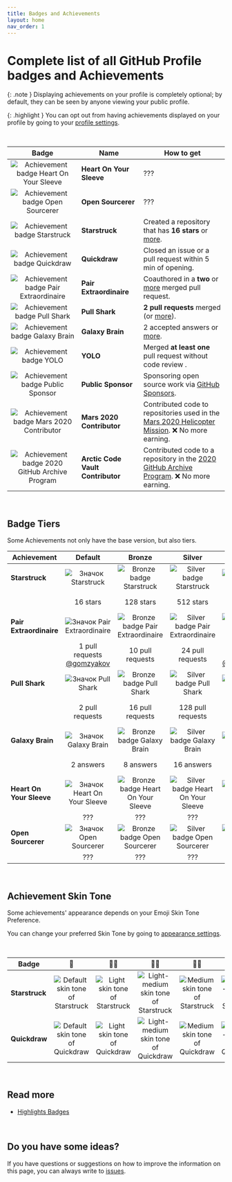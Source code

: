 ```yaml
---
title: Badges and Achievements
layout: home
nav_order: 1
---
```


# Complete list of all GitHub Profile badges and Achievements

{: .note }
Displaying achievements on your profile is completely optional; by default, they can be seen by anyone viewing your public profile.

{: .highlight }
You can opt out from having achievements displayed on your profile by going to your [profile settings](https://github.com/settings).

<br>

|                                                                              Badge                                                                              | Name                              | How to get                                                                                                                                                      |
| :-------------------------------------------------------------------------------------------------------------------------------------------------------------: | --------------------------------- | --------------------------------------------------------------------------------------------------------------------------------------------------------------- |
|         ![Achievement badge Heart On Your Sleeve](https://github.githubassets.com/images/modules/profile/achievements/heart-on-your-sleeve-default.png)         | **Heart On Your Sleeve**          | ???                                                                                                                                                             |
|               ![Achievement badge Open Sourcerer](https://github.githubassets.com/images/modules/profile/achievements/open-sourcerer-default.png)               | **Open Sourcerer**                | ???                                                                                                                                                             |
|                   ![Achievement badge Starstruck](https://github.githubassets.com/images/modules/profile/achievements/starstruck-default.png)                   | **Starstruck**                    | Created a repository that has **16 stars** or [more](#Badge-tiers).                                                                                             |
|                    ![Achievement badge Quickdraw](https://github.githubassets.com/images/modules/profile/achievements/quickdraw-default.png)                    | **Quickdraw**                     | Closed an issue or a pull request within 5 min of opening.                                                                                                      |
|          ![Achievement badge Pair Extraordinaire](https://github.githubassets.com/images/modules/profile/achievements/pair-extraordinaire-default.png)          | **Pair Extraordinaire**           | Coauthored in a **two** or [more](#Badge-tiers) merged pull request.                                                                                            |
|                   ![Achievement badge Pull Shark](https://github.githubassets.com/images/modules/profile/achievements/pull-shark-default.png)                   | **Pull Shark**                    | **2 pull requests** merged (or [more](#Badge-tiers)).                                                                                                           |
|                 ![Achievement badge Galaxy Brain](https://github.githubassets.com/images/modules/profile/achievements/galaxy-brain-default.png)                 | **Galaxy Brain**                  | 2 accepted answers or [more](#Badge-tiers).                                                                                                                     |
|                         ![Achievement badge YOLO](https://github.githubassets.com/images/modules/profile/achievements/yolo-default.png)                         | **YOLO**                          | Merged **at least one** pull request without code review .                                                                                                      |
|               ![Achievement badge Public Sponsor](https://github.githubassets.com/images/modules/profile/achievements/public-sponsor-default.png)               | **Public Sponsor**                | Sponsoring open source work via [GitHub Sponsors](https://github.com/sponsors).                                                                                 |
|        ![Achievement badge Mars 2020 Contributor](https://github.githubassets.com/images/modules/profile/achievements/mars-2020-contributor-default.png)        | **Mars 2020 Contributor**         | Contributed code to repositories used in the [Mars 2020 Helicopter Mission](https://github.com/readme/featured/nasa-ingenuity-helicopter). :x: No more earning. |
| ![Achievement badge 2020 GitHub Archive Program](https://github.githubassets.com/images/modules/profile/achievements/arctic-code-vault-contributor-default.png) | **Arctic Code Vault Contributor** | Contributed code to a repository in the [2020 GitHub Archive Program](https://archiveprogram.github.com/). :x: No more earning.                                 |

<br>

## Badge Tiers

Some Achievements not only have the base version, but also tiers.

| Achievement              |                                                               Default                                                                |                                                                  Bronze                                                                   |                                                                  Silver                                                                   |                                                                 Gold                                                                  |
| ------------------------ | :----------------------------------------------------------------------------------------------------------------------------------: | :---------------------------------------------------------------------------------------------------------------------------------------: | :---------------------------------------------------------------------------------------------------------------------------------------: | :-----------------------------------------------------------------------------------------------------------------------------------: |
| **Starstruck**           |           ![Значок Starstruck](https://github.githubassets.com/images/modules/profile/achievements/starstruck-default.png)           |           ![Bronze badge Starstruck](https://github.githubassets.com/images/modules/profile/achievements/starstruck-bronze.png)           |           ![Silver badge Starstruck](https://github.githubassets.com/images/modules/profile/achievements/starstruck-silver.png)           |           ![Gold badge Starstruck](https://github.githubassets.com/images/modules/profile/achievements/starstruck-gold.png)           |
|                          |                                                               16 stars                                                               |                                                                 128 stars                                                                 |                                                                 512 stars                                                                 |                    4096 stars <br>[@torvalds](https://github.com/torvalds?achievement=starstruck&tab=achievements)                    |
| **Pair Extraordinaire**  |                                              ![Значок Pair Extraordinaire][pe-default]                                               |                                              ![Bronze badge Pair Extraordinaire][pe-bronze]                                               |                                              ![Silver badge Pair Extraordinaire][pe-silver]                                               |                                              ![Gold badge Pair Extraordinaire][pe-gold]                                               |
|                          |           1 pull requests <br>[@gomzyakov](https://github.com/gomzyakov?achievement=pair-extraordinaire&tab=achievements)            |                                                             10 pull requests                                                              |                                                             24 pull requests                                                              |         48 pull requests <br>[@Rongronggg9](https://github.com/Rongronggg9?achievement=pair-extraordinaire&tab=achievements)          |
| **Pull Shark**           |                                                   ![Значок Pull Shark][ps-default]                                                   |                                                   ![Bronze badge Pull Shark][ps-bronze]                                                   |                                                   ![Silver badge Pull Shark][ps-silver]                                                   |                                                   ![Gold badge Pull Shark][ps-gold]                                                   |
|                          |                                                           2 pull requests                                                            |                                                             16 pull requests                                                              |                                                             128 pull requests                                                             |                  1024 pull requests <br>[@ljharb](https://github.com/ljharb?achievement=pull-shark&tab=achievements)                  |
| **Galaxy Brain**         |                                                  ![Значок Galaxy Brain][gb-default]                                                  |                                                  ![Bronze badge Galaxy Brain][gb-bronze]                                                  |                                                  ![Silver badge Galaxy Brain][gb-silver]                                                  |                                                  ![Gold badge Galaxy Brain][gb-gold]                                                  |
|                          |                                                              2 answers                                                               |                                                                 8 answers                                                                 |                                                                16 answers                                                                 |                     32 answers <br>[@ljharb](https://github.com/ljharb?achievement=galaxy-brain&tab=achievements)                     |
| **Heart On Your Sleeve** | ![Значок Heart On Your Sleeve](https://github.githubassets.com/images/modules/profile/achievements/heart-on-your-sleeve-default.png) | ![Bronze badge Heart On Your Sleeve](https://github.githubassets.com/images/modules/profile/achievements/heart-on-your-sleeve-bronze.png) | ![Silver badge Heart On Your Sleeve](https://github.githubassets.com/images/modules/profile/achievements/heart-on-your-sleeve-silver.png) | ![Gold badge Heart On Your Sleeve](https://github.githubassets.com/images/modules/profile/achievements/heart-on-your-sleeve-gold.png) |
|                          |                                                                 ???                                                                  |                                                                    ???                                                                    |                                                                    ???                                                                    |                                                                  ???                                                                  |
| **Open Sourcerer**       |       ![Значок Open Sourcerer](https://github.githubassets.com/images/modules/profile/achievements/open-sourcerer-default.png)       |       ![Bronze badge Open Sourcerer](https://github.githubassets.com/images/modules/profile/achievements/open-sourcerer-bronze.png)       |       ![Silver badge Open Sourcerer](https://github.githubassets.com/images/modules/profile/achievements/open-sourcerer-silver.png)       |       ![Gold badge Open Sourcerer](https://github.githubassets.com/images/modules/profile/achievements/open-sourcerer-gold.png)       |
|                          |                                                                 ???                                                                  |                                                                    ???                                                                    |                                                                    ???                                                                    |                                                                  ???                                                                  |

[ss-bronze]: https://github.githubassets.com/images/modules/profile/achievements/starstruck-bronze.png
[ss-silver]: https://github.githubassets.com/images/modules/profile/achievements/starstruck-silver.png
[ss-gold]: https://github.githubassets.com/images/modules/profile/achievements/starstruck-gold.png
[pe-default]: https://github.githubassets.com/images/modules/profile/achievements/pair-extraordinaire-default.png
[pe-bronze]: https://github.githubassets.com/images/modules/profile/achievements/pair-extraordinaire-bronze.png
[pe-silver]: https://github.githubassets.com/images/modules/profile/achievements/pair-extraordinaire-silver.png
[pe-gold]: https://github.githubassets.com/images/modules/profile/achievements/pair-extraordinaire-gold.png
[ps-default]: https://github.githubassets.com/images/modules/profile/achievements/pull-shark-default.png
[ps-bronze]: https://github.githubassets.com/images/modules/profile/achievements/pull-shark-bronze.png
[ps-silver]: https://github.githubassets.com/images/modules/profile/achievements/pull-shark-silver.png
[ps-gold]: https://github.githubassets.com/images/modules/profile/achievements/pull-shark-gold.png
[gb-default]: https://github.githubassets.com/images/modules/profile/achievements/galaxy-brain-default.png
[gb-bronze]: https://github.githubassets.com/images/modules/profile/achievements/galaxy-brain-bronze.png
[gb-silver]: https://github.githubassets.com/images/modules/profile/achievements/galaxy-brain-silver.png
[gb-gold]: https://github.githubassets.com/images/modules/profile/achievements/galaxy-brain-gold.png

<br>

## Achievement Skin Tone

Some achievements' appearance depends on your Emoji Skin Tone Preference.

You can change your preferred Skin Tone by going to [appearance settings](https://github.com/settings/appearance).

<br>

| **Badge**      |                                                               👋                                                               |                                                                 👋🏻                                                                  |                                                                        👋🏼                                                                         |                                                                  👋🏽                                                                   |                                                                       👋🏾                                                                        |                                                                👋🏿                                                                 |
| -------------- | :----------------------------------------------------------------------------------------------------------------------------: | :---------------------------------------------------------------------------------------------------------------------------------: | :-----------------------------------------------------------------------------------------------------------------------------------------------: | :-----------------------------------------------------------------------------------------------------------------------------------: | :---------------------------------------------------------------------------------------------------------------------------------------------: | :-------------------------------------------------------------------------------------------------------------------------------: |
| **Starstruck** | ![Default skin tone of Starstruck](https://github.githubassets.com/images/modules/profile/achievements/starstruck-default.png) | ![Light skin tone of Starstruck](https://github.githubassets.com/images/modules/profile/achievements/starstruck-default--light.png) | ![Light-medium skin tone of Starstruck](https://github.githubassets.com/images/modules/profile/achievements/starstruck-default--light-medium.png) | ![Medium skin tone of Starstruck](https://github.githubassets.com/images/modules/profile/achievements/starstruck-default--medium.png) | ![Medium-dark skin tone of Starstruck](https://github.githubassets.com/images/modules/profile/achievements/starstruck-default--medium-dark.png) | ![Dark skin tone of Starstruck](https://github.githubassets.com/images/modules/profile/achievements/starstruck-default--dark.png) |
| **Quickdraw**  |                                          ![Default skin tone of Quickdraw][q-default]                                          |                                              ![Light skin tone of Quickdraw][q-light]                                               |                                              ![Light-medium skin tone of Quickdraw][q-light-medium]                                               |                                              ![Medium skin tone of Quickdraw][q-medium]                                               |                                              ![Medium-dark skin tone of Quickdraw][q-medium-dark]                                               |                                              ![Dark skin tone of Quickdraw][q-dark]                                               |

[s-light]: https://github.githubassets.com/images/modules/profile/achievements/starstruck-default--light.png
[s-light-medium]: https://github.githubassets.com/images/modules/profile/achievements/starstruck-default--light-medium.png
[s-medium]: https://github.githubassets.com/images/modules/profile/achievements/starstruck-default--medium.png
[s-medium-dark]: https://github.githubassets.com/images/modules/profile/achievements/starstruck-default--medium-dark.png
[s-dark]: https://github.githubassets.com/images/modules/profile/achievements/starstruck-default--dark.png
[q-default]: https://github.githubassets.com/images/modules/profile/achievements/quickdraw-default.png
[q-light]: https://github.githubassets.com/images/modules/profile/achievements/quickdraw-default--light.png
[q-light-medium]: https://github.githubassets.com/images/modules/profile/achievements/quickdraw-default--light-medium.png
[q-medium]: https://github.githubassets.com/images/modules/profile/achievements/quickdraw-default--medium.png
[q-medium-dark]: https://github.githubassets.com/images/modules/profile/achievements/quickdraw-default--medium-dark.png
[q-dark]: https://github.githubassets.com/images/modules/profile/achievements/quickdraw-default--dark.png

<br>

## Read more

- [Highlights Badges](https://github-profile-achievements.github.io/english/docs/highlights-badges.html)

<br>

## Do you have some ideas?

If you have questions or suggestions on how to improve the information on this page, you can always write to [issues](https://github.com/github-profile-achievements/english/issues).
